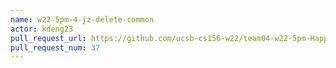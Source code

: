 ```yaml
---
name: w22-5pm-4-jz-delete-common
actor: kdeng23
pull_request_url: https://github.com/ucsb-cs156-w22/team04-w22-5pm-HappyCows/pull/37
pull_request_num: 37
---
```

